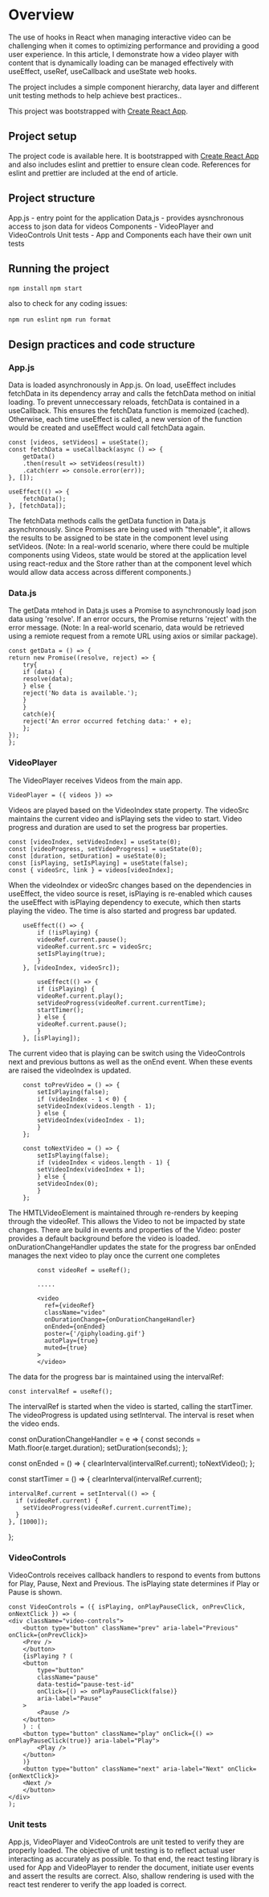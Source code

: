# Overview

The use of hooks in React when managing interactive video can be challenging when it comes to optimizing performance and providing a good user experience. In this article, I demonstrate how a video player with content that is dynamically loading can be managed effectively with useEffect, useRef, useCallback and useState web hooks.

The project includes a simple component hierarchy, data layer and different unit testing methods to help achieve best practices..

This project was bootstrapped with [Create React App](https://github.com/facebook/create-react-app).

## Project setup 

The project code is available here. It is bootstrapped with [Create React App](https://github.com/facebook/create-react-app) and also includes eslint and prettier to ensure clean code. References for eslint and prettier are included at the end of article.

## Project structure

App.js - entry point for the application
Data,js - provides aysnchronous access to json data for videos
Components - VideoPlayer and VideoControls
Unit tests - App and Components each have their own unit tests

## Running the project

`npm install`
`npm start`

also to check for any coding issues:

`npm run eslint`
`npm run format`

## Design practices and code structure

### App.js

Data is loaded asynchronously in App.js. On load, useEffect includes fetchData in its dependency array and calls the fetchData method on initial loading. To prevent unneccessary reloads, fetchData is contained in a useCallback. This ensures the fetchData function is memoized (cached). Otherwise, each time useEffect is called, a new version of the function would be created and useEffect would call fetchData again.

    const [videos, setVideos] = useState();
    const fetchData = useCallback(async () => {
        getData()
        .then(result => setVideos(result))
        .catch(err => console.error(err));
    }, []);

    useEffect(() => {
        fetchData();
    }, [fetchData]);

The fetchData methods calls the getData function in Data.js asynchronously. Since Promises are being used with "thenable", it allows the results to be assigned to be state in the component level using setVideos. (Note: In a real-world scenario, where there could be multiple components using Videos, state would be stored at the application level using react-redux and the Store rather than at the component level which would allow data access across different components.) 

### Data.js

The getData mtehod in Data.js uses a Promise to asynchronously load json data using 'resolve'. If an error occurs, the Promise returns 'reject' with the error message. (Note: In a real-world scenario, data would be retrieved using a remiote request from a remote URL using axios or similar package).


    const getData = () => {
    return new Promise((resolve, reject) => {
        try{
        if (data) {
        resolve(data);
        } else {
        reject('No data is available.');
        }
        }
        catch(e){
        reject('An error occurred fetching data:' + e);
        };
    });
    };


### VideoPlayer

The VideoPlayer receives Videos from the main app.

    VideoPlayer = ({ videos }) => 

Videos are played based on the VideoIndex state property. The videoSrc maintains the current video and isPlaying sets the video to start. Video progress and duration are used to set the progress bar properties.

    const [videoIndex, setVideoIndex] = useState(0);
    const [videoProgress, setVideoProgress] = useState(0);
    const [duration, setDuration] = useState(0);
    const [isPlaying, setIsPlaying] = useState(false);
    const { videoSrc, link } = videos[videoIndex];

When the videoIndex or videoSrc changes based on the dependencies in useEffect, the video source is reset, isPlaying is re-enabled which causes the useEffect with isPlaying dependency to execute, which then starts playing the video. The time is also started and progress bar updated.

        useEffect(() => {
            if (!isPlaying) {
            videoRef.current.pause();
            videoRef.current.src = videoSrc;
            setIsPlaying(true);
            }
        }, [videoIndex, videoSrc]);

            useEffect(() => {
            if (isPlaying) {
            videoRef.current.play();
            setVideoProgress(videoRef.current.currentTime);
            startTimer();
            } else {
            videoRef.current.pause();
            }
        }, [isPlaying]);

The current video that is playing can be switch using the VideoControls next and previous buttons as well as the onEnd event. When these events are raised the videoIndex is updated.

        const toPrevVideo = () => {
            setIsPlaying(false);
            if (videoIndex - 1 < 0) {
            setVideoIndex(videos.length - 1);
            } else {
            setVideoIndex(videoIndex - 1);
            }
        };

        const toNextVideo = () => {
            setIsPlaying(false);
            if (videoIndex < videos.length - 1) {
            setVideoIndex(videoIndex + 1);
            } else {
            setVideoIndex(0);
            }
        };

The HMTLVideoElement is maintained through re-renders by keeping through the videoRef. This allows the Video to not be impacted by state changes. There are build in events and properties of the Video: 
    poster provides a default background before the video is loaded.
    onDurationChangeHandler updates the state for the progress bar
    onEnded manages the next video to play once the current one completes    

            const videoRef = useRef();

            .....

            <video
              ref={videoRef}
              className="video"
              onDurationChange={onDurationChangeHandler}
              onEnded={onEnded}
              poster={'/giphyloading.gif'}
              autoPlay={true}
              muted={true}
            >
            </video>

The data for the progress bar is maintained using the intervalRef:  

    const intervalRef = useRef();

The intervalRef is started when the video is started, calling the startTimer. The videoProgress is updated using setInterval. The interval is reset when the video ends.

 const onDurationChangeHandler = e => {
    const seconds = Math.floor(e.target.duration);
    setDuration(seconds);
  };

  const onEnded = () => {
    clearInterval(intervalRef.current);
    toNextVideo();
  };

  const startTimer = () => {
    clearInterval(intervalRef.current);

    intervalRef.current = setInterval(() => {
      if (videoRef.current) {
        setVideoProgress(videoRef.current.currentTime);
      }
    }, [1000]);
  };

### VideoControls

VideoControls receives callback handlers to respond to events from buttons for Play, Pause, Next and Previous. The isPlaying state determines if Play or Pause is shown.

    const VideoControls = ({ isPlaying, onPlayPauseClick, onPrevClick, onNextClick }) => (
    <div className="video-controls">
        <button type="button" className="prev" aria-label="Previous" onClick={onPrevClick}>
        <Prev />
        </button>
        {isPlaying ? (
        <button
            type="button"
            className="pause"
            data-testid="pause-test-id"
            onClick={() => onPlayPauseClick(false)}
            aria-label="Pause"
        >
            <Pause />
        </button>
        ) : (
        <button type="button" className="play" onClick={() => onPlayPauseClick(true)} aria-label="Play">
            <Play />
        </button>
        )}
        <button type="button" className="next" aria-label="Next" onClick={onNextClick}>
        <Next />
        </button>
    </div>
    );


### Unit tests

App.js, VideoPlayer and VideoControls are unit tested to verify they are properly loaded. The objective of unit testing is to reflect actual user interacting as accurately as possible. To that end,  the react testing library is used for App and VideoPlayer to render the document, initiate user events and assert the results are correct. Also, shallow rendering is used with the react test renderer to verify the app loaded is correct.




